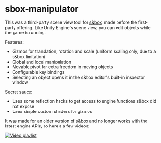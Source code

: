 # sbox-manipulator

This was a third-party scene view tool for [s&box](https://sbox.facepunch.com/), made before the first-party offering. Like Unity Engine's scene view, you can edit objects while the game is running.

Features:
- Gizmos for translation, rotation and scale (uniform scaling only, due to a s&box limitation)
- Global and local manipulation
- Movable pivot for extra freedom in moving objects
- Configurable key bindings
- Selecting an object opens it in the s&box editor's built-in inspector window

Secret sauce:
- Uses some reflection hacks to get access to engine functions s&box did not expose
- Uses simple custom shaders for gizmos

It was made for an older version of s&box and no longer works with the latest engine APIs, so here's a few videos:

[![Video playlist](https://i.ytimg.com/vi/xnTNiqt4_CA/maxresdefault.jpg)](https://www.youtube.com/playlist?list=PLexWV3KyRjzHtXmqAkdQ-mhwzc3-VT46x)